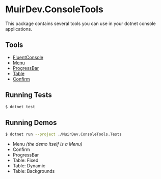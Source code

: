 # MuirDev.ConsoleTools

This package contains several tools you can use in your dotnet console applications.

## Tools

- [FluentConsole](/docs/FluentConsole.md)
- [Menu](/docs/Menu.md)
- [ProgressBar](/docs/ProgressBar.md)
- [Table](/docs/Table.md)
- [Confirm](/docs/Confirm.md)

## Running Tests

```bash
$ dotnet test
```

## Running Demos

```bash
$ dotnet run --project ./MuirDev.ConsoleTools.Tests
```

- Menu _(the demo itself is a Menu)_
- Confirm
- ProgressBar
- Table: Fixed
- Table: Dynamic
- Table: Backgrounds
